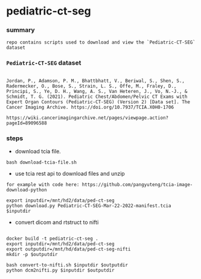 

# pediatric-ct-seg

### summary

```
repo contains scripts used to download and view the `Pediatric-CT-SEG` dataset

```

### `Pediatric-CT-SEG` dataset

```

Jordan, P., Adamson, P. M., Bhattbhatt, V., Beriwal, S., Shen, S., Radermecker, O., Bose, S., Strain, L. S., Offe, M., Fraley, D., Principi, S., Ye, D. H., Wang, A. S., Van Heteren, J., Vo, N.-J., & Schmidt, T. G. (2021). Pediatric Chest/Abdomen/Pelvic CT Exams with Expert Organ Contours (Pediatric-CT-SEG) (Version 2) [Data set]. The Cancer Imaging Archive. https://doi.org/10.7937/TCIA.X0H0-1706

https://wiki.cancerimagingarchive.net/pages/viewpage.action?pageId=89096588

```


### steps

+ download tcia file.

```
bash download-tcia-file.sh
```

+ use tcia rest api to download files and unzip

```
for example with code here: https://github.com/pangyuteng/tcia-image-download-python

export inputdir=/mnt/hd2/data/ped-ct-seg
python download.py Pediatric-CT-SEG-Mar-22-2022-manifest.tcia $inputdir

```

+ convert dicom and rtstruct to nifti

```

docker build -t pediatric-ct-seg .
export inputdir=/mnt/hd2/data/ped-ct-seg
export outputdir=/mnt/hd/data/ped-ct-seg-nifti
mkdir -p $outputdir

bash convert-to-nifti.sh $inputdir $outputdir
python dcm2nifti.py $inputdir $outputdir

```









```

